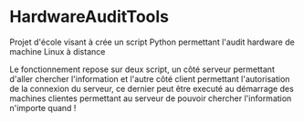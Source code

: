 # HardwareAuditTools
Projet d'école visant à crée un script Python permettant l'audit hardware de machine Linux à distance

Le fonctionnement repose sur deux script, un côté serveur permettant d'aller chercher l'information et l'autre côté client permettant
l'autorisation de la connexion du serveur, ce dernier peut être executé au démarrage des machines clientes permettant au serveur de 
pouvoir chercher l'information n'importe quand !
